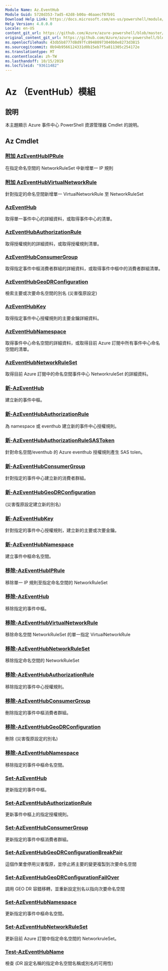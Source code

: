 ```yaml
---
Module Name: Az.EventHub
Module Guid: 5728d353-7ad5-42d8-b00a-46aaecf07b91
Download Help Link: https://docs.microsoft.com/en-us/powershell/module/az.eventhub
Help Version: 4.0.0.0
Locale: en-US
content_git_url: https://github.com/Azure/azure-powershell/blob/master/src/EventHub/EventHub/help/Az.EventHub.md
original_content_git_url: https://github.com/Azure/azure-powershell/blob/master/src/EventHub/EventHub/help/Az.EventHub.md
ms.openlocfilehash: 43db5b8777d8d97fc89480973040b0e8273d3815
ms.sourcegitcommit: 0b94b9566124331d0b15eb7f5a811305c254172e
ms.translationtype: MT
ms.contentlocale: zh-TW
ms.lasthandoff: 10/15/2019
ms.locfileid: "93611482"
---
```

# Az （EventHub）模組
## 說明
本主題顯示 Azure 事件中心 PowerShell 資源管理器 Cmdlet 的說明。

## Az Cmdlet
### [附加 AzEventHubIPRule](Add-AzEventHubIPRule.md)
在指定命名空間的 NetworkRuleSet 中新增單一 IP 規則

### [附加 AzEventHubVirtualNetworkRule](Add-AzEventHubVirtualNetworkRule.md)
針對指定的命名空間新增單一 VirtualNetworkRule 至 NetworkRuleSet

### [AzEventHub](Get-AzEventHub.md)
取得單一事件中心的詳細資料，或取得事件中心的清單。

### [AzEventHubAuthorizationRule](Get-AzEventHubAuthorizationRule.md)
取得授權規則的詳細資料，或取得授權規則清單。

### [AzEventHubConsumerGroup](Get-AzEventHubConsumerGroup.md)
取得指定事件中樞消費者群組的詳細資料，或取得事件中樞中的消費者群組清單。

### [AzEventHubGeoDRConfiguration](Get-AzEventHubGeoDRConfiguration.md)
檢索主要或次要命名空間的別名 (災害復原設定) 

### [AzEventHubKey](Get-AzEventHubKey.md)
取得指定事件中心授權規則的主要金鑰詳細資料。

### [AzEventHubNamespace](Get-AzEventHubNamespace.md)
取得事件中心命名空間的詳細資料，或取得目前 Azure 訂閱中所有事件中心命名空間的清單。

### [AzEventHubNetworkRuleSet](Get-AzEventHubNetworkRuleSet.md)
取得目前 Azure 訂閱中的命名空間事件中心 NetworkruleSet 的詳細資料。

### [新-AzEventHub](New-AzEventHub.md)
建立新的事件中樞。

### [新-AzEventHubAuthorizationRule](New-AzEventHubAuthorizationRule.md)
為 namespace 或 eventhub 建立新的事件中心授權規則。

### [新-AzEventHubAuthorizationRuleSASToken](New-AzEventHubAuthorizationRuleSASToken.md)
針對命名空間/eventhub 的 Azure eventhub 授權規則產生 SAS tolen。 

### [新-AzEventHubConsumerGroup](New-AzEventHubConsumerGroup.md)
針對指定的事件中心建立新的消費者群組。

### [新-AzEventHubGeoDRConfiguration](New-AzEventHubGeoDRConfiguration.md)
 (災害復原設定建立新的別名) 

### [新-AzEventHubKey](New-AzEventHubKey.md)
針對指定的事件中心授權規則，建立新的主要或次要金鑰。

### [新-AzEventHubNamespace](New-AzEventHubNamespace.md)
建立事件中樞命名空間。

### [移除-AzEventHubIPRule](Remove-AzEventHubIPRule.md)
移除單一 IP 規則至指定命名空間的 NetworkRuleSet

### [移除-AzEventHub](Remove-AzEventHub.md)
移除指定的事件中樞。

### [移除-AzEventHubVirtualNetworkRule](Remove-AzEventHubVirtualNetworkRule.md)
移除命名空間 NetworkRuleSet 的單一指定 VirtualNetworkRule

### [移除-AzEventHubNetworkRuleSet](Remove-AzEventHubNetworkRuleSet.md)
移除指定命名空間的 NetworkRuleSet

### [移除-AzEventHubAuthorizationRule](Remove-AzEventHubAuthorizationRule.md)
移除指定的事件中心授權規則。

### [移除-AzEventHubConsumerGroup](Remove-AzEventHubConsumerGroup.md)
刪除指定的事件中樞消費者群組。

### [移除-AzEventHubGeoDRConfiguration](Remove-AzEventHubGeoDRConfiguration.md)
刪除 (災害復原設定的別名) 

### [移除-AzEventHubNamespace](Remove-AzEventHubNamespace.md)
移除指定的事件中樞命名空間。

### [Set-AzEventHub](Set-AzEventHub.md)
更新指定的事件中樞。

### [Set-AzEventHubAuthorizationRule](Set-AzEventHubAuthorizationRule.md)
更新事件中樞上的指定授權規則。

### [Set-AzEventHubConsumerGroup](Set-AzEventHubConsumerGroup.md)
更新指定的事件中樞消費者群組。

### [Set-AzEventHubGeoDRConfigurationBreakPair](Set-AzEventHubGeoDRConfigurationBreakPair.md)
這個作業會停用災害復原，並停止將主要的變更複製到次要命名空間

### [Set-AzEventHubGeoDRConfigurationFailOver](Set-AzEventHubGeoDRConfigurationFailOver.md)
調用 GEO DR 容錯移轉，並重新設定別名以指向次要命名空間

### [Set-AzEventHubNamespace](Set-AzEventHubNamespace.md)
更新指定的事件中樞命名空間。

### [Set-AzEventHubNetworkRuleSet](Set-AzEventHubNetworkRuleSet.md)
更新目前 Azure 訂閱中指定命名空間的 NetworkruleSet。

### [Test-AzEventHubName](Test-AzEventHubName.md)
檢查 (DR 設定名稱的指定命名空間名稱或別名的可用性) 

